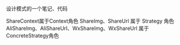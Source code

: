 设计模式的一个笔记、代码

ShareContext属于Context角色
ShareImg、ShareUrl 属于 Strategy 角色
AliShareImg、AliShareUrl、WxShareImg、WxShareUrl 属于 ConcreteStrategy角色